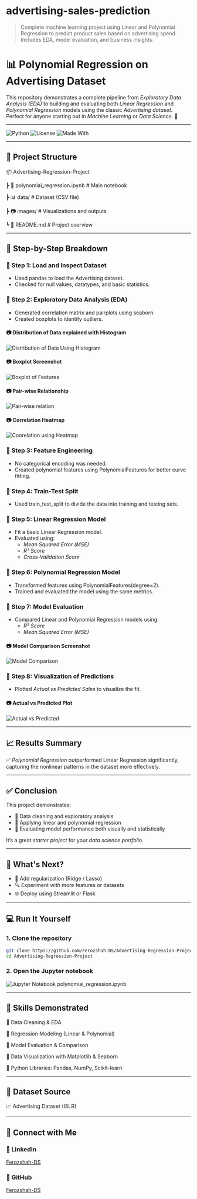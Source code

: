 # advertising-sales-prediction
> Complete machine learning project using Linear and Polynomial Regression to predict product sales based on advertising spend. Includes EDA, model evaluation, and business insights.
# 📊 Polynomial Regression on Advertising Dataset

This repository demonstrates a complete pipeline from *Exploratory Data Analysis (EDA)* to building and evaluating both *Linear Regression* and *Polynomial Regression* models using the classic *Advertising dataset*.  
Perfect for anyone starting out in *Machine Learning* or *Data Science*. 🎯

---

![Python](https://img.shields.io/badge/Python-3.10-blue)
![License](https://img.shields.io/badge/License-MIT-green)
![Made With](https://img.shields.io/badge/Made%20with-Scikit--Learn-orange)

---

## 📁 Project Structure

📦 Advertising-Regression-Project


┣ 📜 polynomial_regression.ipynb     # Main notebook


┣ 📊 data/ # Dataset (CSV file)


┣ 📷 images/ # Visualizations and outputs


┗ 📄 README.md                        # Project overview

---

## 🔰 Step-by-Step Breakdown

### 📌 Step 1: Load and Inspect Dataset
- Used pandas to load the Advertising dataset.
- Checked for null values, datatypes, and basic statistics.

### 📌 Step 2: Exploratory Data Analysis (EDA)
- Generated correlation matrix and pairplots using seaborn.
- Created boxplots to identify outliers.
#### 📷 Distribution of Data explained with Histogram  
![Distribution of Data Using Histogram](Images/Data_Distribution_Histogram.png)
#### 📷 Boxplot Screenshot  
![Boxplot of Features](Images/Boxplot.png)
#### 📷 Pair-wise Relationship  
![Pair-wise relation](Images/Pair_Wise_Relationship.png)
#### 📷 Correlation Heatmap 
![Coorelation using Heatmap](Images/Coorelation_Heatmap.png)

### 📌 Step 3: Feature Engineering
- No categorical encoding was needed.
- Created polynomial features using PolynomialFeatures for better curve fitting.

### 📌 Step 4: Train-Test Split
- Used train_test_split to divide the data into training and testing sets.

### 📌 Step 5: Linear Regression Model
- Fit a basic Linear Regression model.
- Evaluated using:
  - *Mean Squared Error (MSE)*
  - *R² Score*
  - *Cross-Validation Score*

### 📌 Step 6: Polynomial Regression Model
- Transformed features using PolynomialFeatures(degree=2).
- Trained and evaluated the model using the same metrics.

### 📌 Step 7: Model Evaluation
- Compared Linear and Polynomial Regression models using:
  - *R² Score*
  - *Mean Squared Error (MSE)*

#### 📷 Model Comparison Screenshot  
![Model Comparison](Images/model_comparison.png)

### 📌 Step 8: Visualization of Predictions
- Plotted *Actual vs Predicted Sales* to visualize the fit.

#### 📷 Actual vs Predicted Plot  
![Actual vs Predicted](Images/Actual_vs_Predicted_Sales.png)

---

## 📈 Results Summary

✅ *Polynomial Regression* outperformed Linear Regression significantly, capturing the nonlinear patterns in the dataset more effectively.

---

## ✅ Conclusion

This project demonstrates:

- 🔹 Data cleaning and exploratory analysis  
- 🔹 Applying linear and polynomial regression  
- 🔹 Evaluating model performance both visually and statistically

It’s a great *starter project* for your *data science portfolio*.

---

## 📌 What's Next?

- 🔁 Add regularization (Ridge / Lasso)
- 🔍 Experiment with more features or datasets
- 🌐 Deploy using Streamlit or Flask

---

## 💻 Run It Yourself

### 1. Clone the repository

```bash
git clone https://github.com/Ferozshah-DS/Advertising-Regression-Project.git
cd Advertising-Regression-Project
```  
### 2. Open the Jupyter notebook

![Jupyter Notebook](https://img.shields.io/badge/Jupyter-F37626?style=for-the-badge&logo=jupyter&logoColor=white) polynomial_regression.ipynb


---

## 🧠 Skills Demonstrated

📌 Data Cleaning & EDA

📌 Regression Modeling (Linear & Polynomial)

📌 Model Evaluation & Comparison

📌 Data Visualization with Matplotlib & Seaborn

📌 Python Libraries: Pandas, NumPy, Scikit-learn



---

## 📂 Dataset Source

📈 Advertising Dataset (ISLR)


---


## 📮 Connect with Me

### 🔗 LinkedIn
[Ferozshah-DS](https://www.linkedin.com/in/feroz-shah-1a3606359/)


### 🐙 GitHub
[Ferozshah-DS](https://github.com/Ferozshah-DS)



